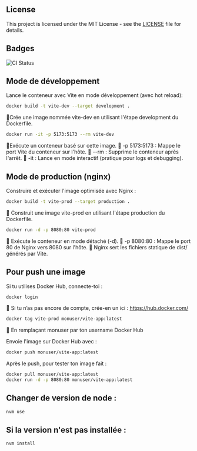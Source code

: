 ## License

This project is licensed under the MIT License - see the [LICENSE](./LICENSE) file for details.

## Badges

![CI Status](https://github.com/Insu-qg/OpenProject/actions/workflows/ci.yml/badge.svg)


## Mode de développement

Lance le conteneur avec Vite en mode développement (avec hot reload):

```bash 
docker build -t vite-dev --target development .
```

🔹Crée une image nommée vite-dev en utilisant l'étape development du Dockerfile.


```bash 
docker run -it -p 5173:5173 --rm vite-dev
```

🔹Exécute un conteneur basé sur cette image.
🔹 -p 5173:5173 : Mappe le port Vite du conteneur sur l'hôte.
🔹 --rm : Supprime le conteneur après l'arrêt.
🔹 -it : Lance en mode interactif (pratique pour logs et debugging).

## Mode de production (nginx)

Construire et exécuter l'image optimisée avec Nginx :

```bash 
docker build -t vite-prod --target production .
```

🔹 Construit une image vite-prod en utilisant l'étape production du Dockerfile.

```bash
docker run -d -p 8080:80 vite-prod
```
🔹 Exécute le conteneur en mode détaché (-d).
🔹 -p 8080:80 : Mappe le port 80 de Nginx vers 8080 sur l'hôte.
🔹 Nginx sert les fichiers statique de dist/ générés par Vite.

## Pour push une image 

Si tu utilises Docker Hub, connecte-toi :

```bash
docker login
```

🔹 Si tu n’as pas encore de compte, crée-en un ici : https://hub.docker.com/

```bash
docker tag vite-prod monuser/vite-app:latest
```

🔹 En remplaçant monuser par ton username Docker Hub

Envoie l'image sur Docker Hub avec :

```bash
docker push monuser/vite-app:latest
```

Après le push, pour tester ton image fait :

```bash
docker pull monuser/vite-app:latest
docker run -d -p 8080:80 monuser/vite-app:latest
```


## Changer de version de node :

```bash
nvm use
```

## Si la version n'est pas installée :

```bash
nvm install
```